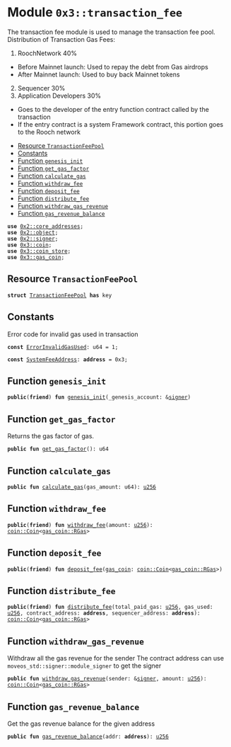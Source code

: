 
<a name="0x3_transaction_fee"></a>

# Module `0x3::transaction_fee`

The transaction fee module is used to manage the transaction fee pool.
Distribution of Transaction Gas Fees:

1. RoochNetwork 40%
* Before Mainnet launch: Used to repay the debt from Gas airdrops
* After Mainnet launch: Used to buy back Mainnet tokens
2. Sequencer 30%
3. Application Developers 30%
* Goes to the developer of the entry function contract called by the transaction
* If the entry contract is a system Framework contract, this portion goes to the Rooch network


-  [Resource `TransactionFeePool`](#0x3_transaction_fee_TransactionFeePool)
-  [Constants](#@Constants_0)
-  [Function `genesis_init`](#0x3_transaction_fee_genesis_init)
-  [Function `get_gas_factor`](#0x3_transaction_fee_get_gas_factor)
-  [Function `calculate_gas`](#0x3_transaction_fee_calculate_gas)
-  [Function `withdraw_fee`](#0x3_transaction_fee_withdraw_fee)
-  [Function `deposit_fee`](#0x3_transaction_fee_deposit_fee)
-  [Function `distribute_fee`](#0x3_transaction_fee_distribute_fee)
-  [Function `withdraw_gas_revenue`](#0x3_transaction_fee_withdraw_gas_revenue)
-  [Function `gas_revenue_balance`](#0x3_transaction_fee_gas_revenue_balance)


<pre><code><b>use</b> <a href="">0x2::core_addresses</a>;
<b>use</b> <a href="">0x2::object</a>;
<b>use</b> <a href="">0x2::signer</a>;
<b>use</b> <a href="coin.md#0x3_coin">0x3::coin</a>;
<b>use</b> <a href="coin_store.md#0x3_coin_store">0x3::coin_store</a>;
<b>use</b> <a href="gas_coin.md#0x3_gas_coin">0x3::gas_coin</a>;
</code></pre>



<a name="0x3_transaction_fee_TransactionFeePool"></a>

## Resource `TransactionFeePool`



<pre><code><b>struct</b> <a href="transaction_fee.md#0x3_transaction_fee_TransactionFeePool">TransactionFeePool</a> <b>has</b> key
</code></pre>



<a name="@Constants_0"></a>

## Constants


<a name="0x3_transaction_fee_ErrorInvalidGasUsed"></a>

Error code for invalid gas used in transaction


<pre><code><b>const</b> <a href="transaction_fee.md#0x3_transaction_fee_ErrorInvalidGasUsed">ErrorInvalidGasUsed</a>: u64 = 1;
</code></pre>



<a name="0x3_transaction_fee_SystemFeeAddress"></a>



<pre><code><b>const</b> <a href="transaction_fee.md#0x3_transaction_fee_SystemFeeAddress">SystemFeeAddress</a>: <b>address</b> = 0x3;
</code></pre>



<a name="0x3_transaction_fee_genesis_init"></a>

## Function `genesis_init`



<pre><code><b>public</b>(<b>friend</b>) <b>fun</b> <a href="transaction_fee.md#0x3_transaction_fee_genesis_init">genesis_init</a>(_genesis_account: &<a href="">signer</a>)
</code></pre>



<a name="0x3_transaction_fee_get_gas_factor"></a>

## Function `get_gas_factor`

Returns the gas factor of gas.


<pre><code><b>public</b> <b>fun</b> <a href="transaction_fee.md#0x3_transaction_fee_get_gas_factor">get_gas_factor</a>(): u64
</code></pre>



<a name="0x3_transaction_fee_calculate_gas"></a>

## Function `calculate_gas`



<pre><code><b>public</b> <b>fun</b> <a href="transaction_fee.md#0x3_transaction_fee_calculate_gas">calculate_gas</a>(gas_amount: u64): <a href="">u256</a>
</code></pre>



<a name="0x3_transaction_fee_withdraw_fee"></a>

## Function `withdraw_fee`



<pre><code><b>public</b>(<b>friend</b>) <b>fun</b> <a href="transaction_fee.md#0x3_transaction_fee_withdraw_fee">withdraw_fee</a>(amount: <a href="">u256</a>): <a href="coin.md#0x3_coin_Coin">coin::Coin</a>&lt;<a href="gas_coin.md#0x3_gas_coin_RGas">gas_coin::RGas</a>&gt;
</code></pre>



<a name="0x3_transaction_fee_deposit_fee"></a>

## Function `deposit_fee`



<pre><code><b>public</b>(<b>friend</b>) <b>fun</b> <a href="transaction_fee.md#0x3_transaction_fee_deposit_fee">deposit_fee</a>(<a href="gas_coin.md#0x3_gas_coin">gas_coin</a>: <a href="coin.md#0x3_coin_Coin">coin::Coin</a>&lt;<a href="gas_coin.md#0x3_gas_coin_RGas">gas_coin::RGas</a>&gt;)
</code></pre>



<a name="0x3_transaction_fee_distribute_fee"></a>

## Function `distribute_fee`



<pre><code><b>public</b>(<b>friend</b>) <b>fun</b> <a href="transaction_fee.md#0x3_transaction_fee_distribute_fee">distribute_fee</a>(total_paid_gas: <a href="">u256</a>, gas_used: <a href="">u256</a>, contract_address: <b>address</b>, sequencer_address: <b>address</b>): <a href="coin.md#0x3_coin_Coin">coin::Coin</a>&lt;<a href="gas_coin.md#0x3_gas_coin_RGas">gas_coin::RGas</a>&gt;
</code></pre>



<a name="0x3_transaction_fee_withdraw_gas_revenue"></a>

## Function `withdraw_gas_revenue`

Withdraw all the gas revenue for the sender
The contract address can use <code>moveos_std::signer::module_signer</code> to get the signer


<pre><code><b>public</b> <b>fun</b> <a href="transaction_fee.md#0x3_transaction_fee_withdraw_gas_revenue">withdraw_gas_revenue</a>(sender: &<a href="">signer</a>, amount: <a href="">u256</a>): <a href="coin.md#0x3_coin_Coin">coin::Coin</a>&lt;<a href="gas_coin.md#0x3_gas_coin_RGas">gas_coin::RGas</a>&gt;
</code></pre>



<a name="0x3_transaction_fee_gas_revenue_balance"></a>

## Function `gas_revenue_balance`

Get the gas revenue balance for the given address


<pre><code><b>public</b> <b>fun</b> <a href="transaction_fee.md#0x3_transaction_fee_gas_revenue_balance">gas_revenue_balance</a>(addr: <b>address</b>): <a href="">u256</a>
</code></pre>
